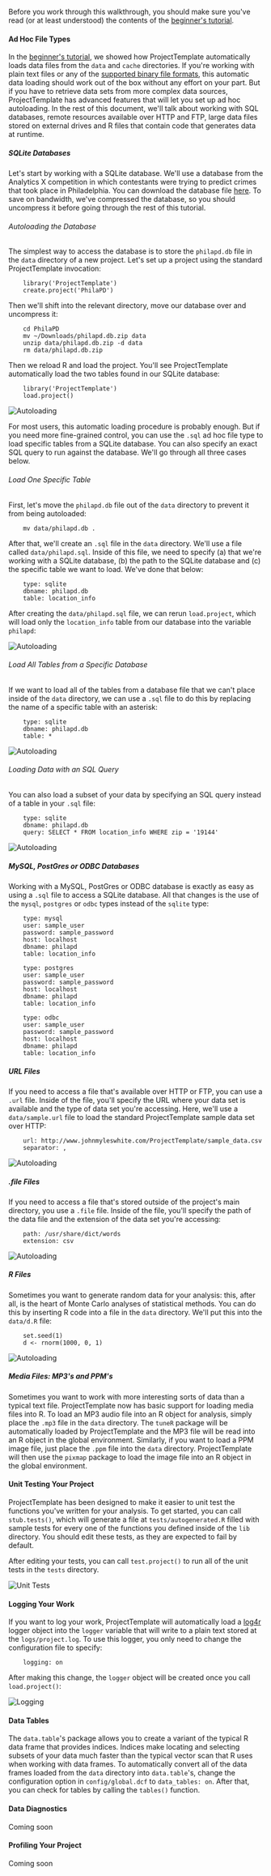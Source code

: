 Before you work through this walkthrough, you should make sure you've read (or at least understood) the contents of the [beginner's tutorial](./getting_started.html).

#### Ad Hoc File Types
In the [beginner's tutorial](./getting_started.html), we showed how ProjectTemplate automatically loads data files from the `data` and `cache` directories. If you're working with plain text files or any of the [supported binary file formats](./file_formats.html), this automatic data loading should work out of the box without any effort on your part. But if you have to retrieve data sets from more complex data sources, ProjectTemplate has advanced features that will let you set up ad hoc autoloading. In the rest of this document, we'll talk about working with SQL databases, remote resources available over HTTP and FTP, large data files stored on external drives and R files that contain code that generates data at runtime.

##### SQLite Databases
Let's start by working with a SQLite database. We'll use a database from the Analytics X competition in which contestants were trying to predict crimes that took place in Philadelphia. You can download the database file [here](./philapd.db.zip). To save on bandwidth, we've compressed the database, so you should uncompress it before going through the rest of this tutorial.

###### Autoloading the Database
The simplest way to access the database is to store the `philapd.db` file in the `data` directory of a new project. Let's set up a project using the standard ProjectTemplate invocation:

		library('ProjectTemplate')
		create.project('PhilaPD')

Then we'll shift into the relevant directory, move our database over and uncompress it:

		cd PhilaPD
		mv ~/Downloads/philapd.db.zip data
		unzip data/philapd.db.zip -d data
		rm data/philapd.db.zip 
    
Then we reload R and load the project. You'll see ProjectTemplate automatically load the two tables found in our SQLite database:

		library('ProjectTemplate')
		load.project()
		
![Autoloading](./mastering1.jpg)

For most users, this automatic loading procedure is probably enough. But if you need more fine-grained control, you can use the `.sql` ad hoc file type to load specific tables from a SQLite database. You can also specify an exact SQL query to run against the database. We'll go through all three cases below.

###### Load One Specific Table

First, let's move the `philapd.db` file out of the `data` directory to prevent it from being autoloaded:

		mv data/philapd.db .

After that, we'll create an `.sql` file in the `data` directory. We'll use a file called `data/philapd.sql`. Inside of this file, we need to specify (a) that we're working with a SQLite database, (b) the path to the SQLite database and (c) the specific table we want to load. We've done that below:

		type: sqlite
		dbname: philapd.db
		table: location_info

After creating the `data/philapd.sql` file, we can rerun `load.project`, which will load only the `location_info` table from our database into the variable `philapd`:

![Autoloading](./mastering2.jpg)

###### Load All Tables from a Specific Database
If we want to load all of the tables from a database file that we can't place inside of the `data` directory, we can use a `.sql` file to do this by replacing the name of a specific table with an asterisk:

		type: sqlite
		dbname: philapd.db
		table: *

![Autoloading](./mastering3.jpg)

###### Loading Data with an SQL Query
You can also load a subset of your data by specifying an SQL query instead of a table in your `.sql` file:

		type: sqlite
		dbname: philapd.db
		query: SELECT * FROM location_info WHERE zip = '19144'

![Autoloading](./mastering4.jpg)

##### MySQL, PostGres or ODBC Databases
Working with a MySQL, PostGres or ODBC database is exactly as easy as using a `.sql` file to access a SQLite database. All that changes is the use of the `mysql`, `postgres` or `odbc` types instead of the `sqlite` type:

		type: mysql
		user: sample_user
		password: sample_password
		host: localhost
		dbname: philapd
		table: location_info

		type: postgres
		user: sample_user
		password: sample_password
		host: localhost
		dbname: philapd
		table: location_info

		type: odbc
		user: sample_user
		password: sample_password
		host: localhost
		dbname: philapd
		table: location_info

##### URL Files
If you need to access a file that's available over HTTP or FTP, you can use a `.url` file. Inside of the file, you'll specify the URL where your data set is available and the type of data set you're accessing. Here, we'll use a `data/sample.url` file to load the standard ProjectTemplate sample data set over HTTP:

		url: http://www.johnmyleswhite.com/ProjectTemplate/sample_data.csv
		separator: ,

![Autoloading](./mastering5.jpg)

##### .file Files
If you need to access a file that's stored outside of the project's main directory, you use a `.file` file. Inside of the file, you'll specify the path of the data file and the extension of the data set you're accessing:

		path: /usr/share/dict/words
		extension: csv

![Autoloading](./mastering6.jpg)

##### R Files
Sometimes you want to generate random data for your analysis: this, after all, is the heart of Monte Carlo analyses of statistical methods. You can do this by inserting R code into a file in the `data` directory. We'll put this into the `data/d.R` file:

		set.seed(1)
		d <- rnorm(1000, 0, 1)

![Autoloading](./mastering7.jpg)

##### Media Files: MP3's and PPM's
Sometimes you want to work with more interesting sorts of data than a typical text file. ProjectTemplate now has basic support for loading media files into R. To load an MP3 audio file into an R object for analysis, simply place the `.mp3` file in the `data` directory. The `tuneR` package will be automatically loaded by ProjectTemplate and the MP3 file will be read into an R object in the global environment. Similarly, if you want to load a PPM image file, just place the `.ppm` file into the `data` directory. ProjectTemplate will then use the `pixmap` package to load the image file into an R object in the global environment.

#### Unit Testing Your Project
ProjectTemplate has been designed to make it easier to unit test the functions you've written for your analysis. To get started, you can call `stub.tests()`, which will generate a file at `tests/autogenerated.R` filled with sample tests for every one of the functions you defined inside of the `lib` directory. You should edit these tests, as they are expected to fail by default.

After editing your tests, you can call `test.project()` to run all of the unit tests in the `tests` directory.

![Unit Tests](./unit_tests.jpg)

#### Logging Your Work
If you want to log your work, ProjectTemplate will automatically load a [log4r](https://github.com/johnmyleswhite/log4r) logger object into the `logger` variable that will write to a plain text stored at the `logs/project.log`. To use this logger, you only need to change the configuration file to specify:

		logging: on

After making this change, the `logger` object will be created once you call `load.project()`:

![Logging](./logging.jpg)

#### Data Tables
The `data.table`'s package allows you to create a variant of the typical R data frame that provides indices. Indices make locating and selecting subsets of your data much faster than the typical vector scan that R uses when working with data frames. To automatically convert all of the data frames loaded from the `data` directory into `data.table`'s, change the configuration option in `config/global.dcf` to `data_tables: on`. After that, you can check for tables by calling the `tables()` function.

#### Data Diagnostics
Coming soon

#### Profiling Your Project
Coming soon
